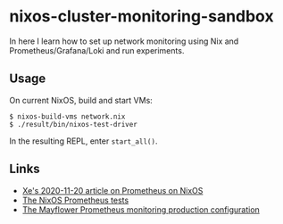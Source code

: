 # nixos-cluster-monitoring-sandbox

In here I learn how to set up network monitoring using Nix and Prometheus/Grafana/Loki and run experiments.

## Usage

On current NixOS, build and start VMs:

    $ nixos-build-vms network.nix
    $ ./result/bin/nixos-test-driver

In the resulting REPL, enter `start_all()`.

## Links

  * [Xe's 2020-11-20 article on Prometheus on NixOS](https://christine.website/blog/prometheus-grafana-loki-nixos-2020-11-20)
  * [The NixOS Prometheus tests](https://github.com/NixOS/nixpkgs/blob/master/nixos/tests/prometheus.nix)
  * [The Mayflower Prometheus monitoring production configuration](https://github.com/mayflower/nixexprs/tree/master/modules/monitoring)

